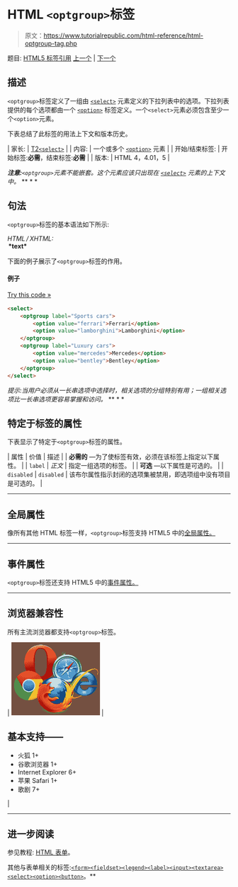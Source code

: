 # HTML `<optgroup>`标签

> 原文：<https://www.tutorialrepublic.com/html-reference/html-optgroup-tag.php>

题目: [HTML5 标签引用](html5-tags.php) [上一个](html-ol-tag.php) | [下一个](html-option-tag.php)

## 描述

`<optgroup>`标签定义了一组由 [`<select>`](html-select-tag.php) 元素定义的下拉列表中的选项。下拉列表提供的每个选项都由一个 [`<option>`](html-option-tag.php) 标签定义。一个`<select>`元素必须包含至少一个`<option>`元素。

下表总结了此标签的用法上下文和版本历史。

| 家长: | [T2`<select>`](html-select-tag.php) |
| 内容: | 一个或多个 [`<option>`](html-option-tag.php) 元素 |
| 开始/结束标签: | 开始标签:**必需**，结束标签:**必需** |
| 版本: | HTML 4，4.01，5 |

 ***注意:**`<optgroup>`元素不能嵌套。这个元素应该只出现在 [`<select>`](html-select-tag.php) 元素的上下文中。*  ** * *

## 句法

`<optgroup>`标签的基本语法如下所示:

*HTML / XHTML:* <optgroup label="*text*"> ... </optgroup>

下面的例子展示了`<optgroup>`标签的作用。

#### 例子

[Try this code »](../codelab.php?topic=html&file=optgroup-tag "Try this code using online Editor")

```html
<select>
    <optgroup label="Sports cars">
        <option value="ferrari">Ferrari</option>
        <option value="lamborghini">Lamborghini</option>
    </optgroup>
    <optgroup label="Luxury cars">
        <option value="mercedes">Mercedes</option>
        <option value="bentley">Bentley</option>
    </optgroup>
</select>
```

 *提示:当用户必须从一长串选项中选择时，相关选项的分组特别有用；一组相关选项比一长串选项更容易掌握和访问。*  ** * *

## 特定于标签的属性

下表显示了特定于`<optgroup>`标签的属性。

| 属性 | 价值 | 描述 |
| **必需的** —为了使标签有效，必须在该标签上指定以下属性。 |
| `label` | *正文* | 指定一组选项的标签。 |
| **可选** —以下属性是可选的。 |
| `disabled` | `disabled` | 该布尔属性指示封闭的选项集被禁用，即选项组中没有项目是可选的。 |

* * *

## 全局属性

像所有其他 HTML 标签一样，`<optgroup>`标签支持 HTML5 中的[全局属性。](html5-global-attributes.php)

* * *

## 事件属性

`<optgroup>`标签还支持 HTML5 中的[事件属性。](html5-event-attributes.php)

* * *

## 浏览器兼容性

所有主流浏览器都支持`<optgroup>`标签。

| ![Browsers Icon](img/e9331123c77668c1832e541c2fca1002.png) | 

## 基本支持——

*   火狐 1+
*   谷歌浏览器 1+
*   Internet Explorer 6+
*   苹果 Safari 1+
*   歌剧 7+

 |

* * *

## 进一步阅读

参见教程: [HTML 表单](../html-tutorial/html-forms.php)。

其他与表单相关的标签:[`<form>`](html-form-tag.php)[`<fieldset>`](html-fieldset-tag.php)[`<legend>`](html-legend-tag.php)[`<label>`](html-label-tag.php)[`<input>`](html-input-tag.php)[`<textarea>`](html-textarea-tag.php)[`<select>`](html-select-tag.php)[`<option>`](html-option-tag.php)[`<button>`](html-button-tag.php)。**